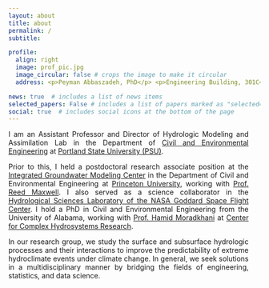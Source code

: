 ```yaml
---
layout: about
title: about
permalink: /
subtitle: 

profile:
  align: right
  image: prof_pic.jpg
  image_circular: false # crops the image to make it circular
  address: <p>Peyman Abbaszadeh, PhD</p> <p>Engineering Building, 301C</p> <p>1930 SW 4th Ave, Portland, OR 97201</p>

news: true  # includes a list of news items
selected_papers: False # includes a list of papers marked as "selected={true}"
social: true  # includes social icons at the bottom of the page
---
```

<p style="text-align: justify; margin-right: 0.25in;">
  I am an Assistant Professor and Director of Hydrologic Modeling and Assimilation Lab in the Department of <a href="https://www.pdx.edu/civil-environmental-engineering/">Civil and Environmental Engineering</a> at <a href="https://www.pdx.edu">Portland State University (PSU)</a>.
</p>

<p style="text-align: justify; margin-right: 0.25in;">
  Prior to this, I held a postdoctoral research associate position at the <a href="https://igwmc.princeton.edu">Integrated Groundwater Modeling Center</a> in the Department of Civil and Environmental Engineering at <a href="https://www.princeton.edu">Princeton University</a>, working with <a href="http://maxwell.princeton.edu">Prof. Reed Maxwell</a>. I also served as a science collaborator in the <a href="https://science.gsfc.nasa.gov/sed/bio/108710/">Hydrological Sciences Laboratory of the NASA Goddard Space Flight Center</a>. I hold a PhD in Civil and Environmental Engineering from the University of Alabama, working with <a href="https://moradkhani.ua.edu">Prof. Hamid Moradkhani</a> at <a href="https://cchr.eng.ua.edu">Center for Complex Hydrosystems Research</a>.
</p>

<p style="text-align: justify; margin-right: 0.25in;">
  In our research group, we study the surface and subsurface hydrologic processes and their interactions to improve the predictability of extreme hydroclimate events under climate change. In general, we seek solutions in a multidisciplinary manner by bridging the fields of engineering, statistics, and data science.
</p>
